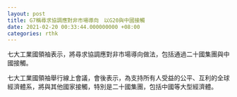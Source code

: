 ```yaml
---
layout: post
title: G7稱尋求協調應對非市場導向　以G20與中國接觸
date: 2021-02-20 00:33:44.000000000 +08:00
categories: rthk
---
```


七大工業國領袖表示，將尋求協調應對非市場導向做法，包括通過二十國集團與中國接觸。

七大工業國領袖舉行線上會議，會後表示，為支持所有人受益的公平、互利的全球經濟體系，將與其他國家接觸，特別是二十國集團，包括中國等大型經濟體。
